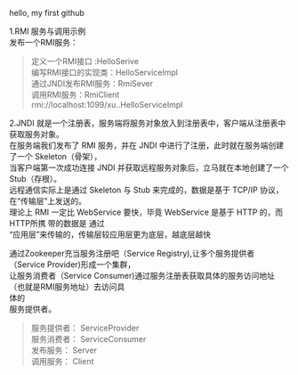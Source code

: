 hello, my first github

1.RMI 服务与调用示例</br>
发布一个RMI服务：</br>
  >定义一个RMI接口 :HelloSerive</br>
  >编写RMI接口的实现类：HelloServiceImpl</br>
  >通过JNDI发布RMI服务：RmiSever</br>
  >调用RMI服务：RmiClient</br>
  rmi://localhost:1099/xu..HelloServiceImpl</br>
  
2.JNDI 就是一个注册表，服务端将服务对象放入到注册表中，客户端从注册表中获取服务对象。</br>
在服务端我们发布了 RMI 服务，并在 JNDI 中进行了注册，此时就在服务端创建了一个 Skeleton（骨架），</br>
当客户端第一次成功连接 JNDI 并获取远程服务对象后，立马就在本地创建了一个 Stub（存根）。</br>
远程通信实际上是通过 Skeleton 与 Stub 来完成的，数据是基于 TCP/IP 协议，在“传输层”上发送的。</br>
理论上 RMI 一定比 WebService 要快，毕竟 WebService 是基于 HTTP 的，而HTTP所携 带的数据是 通过</br> “应用层”来传输的，传输层较应用层更为底层，越底层越快</br>

通过Zookeeper充当服务注册吧（Service Registry),让多个服务提供者（Service Provider)形成一个集群，</br>
让服务消费者（Service Consumer)通过服务注册表获取具体的服务访问地址（也就是RMI服务地址）去访问具</br>
体的</br>
服务提供者。</br>
>服务提供者： ServiceProvider</br>
>服务消费者： ServiceConsumer</br>
>发布服务：  Server</br>
>调用服务：  Client</br>
